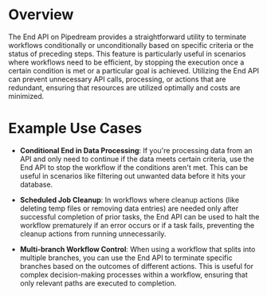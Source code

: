 # Overview

The End API on Pipedream provides a straightforward utility to terminate workflows conditionally or unconditionally based on specific criteria or the status of preceding steps. This feature is particularly useful in scenarios where workflows need to be efficient, by stopping the execution once a certain condition is met or a particular goal is achieved. Utilizing the End API can prevent unnecessary API calls, processing, or actions that are redundant, ensuring that resources are utilized optimally and costs are minimized.

# Example Use Cases

- **Conditional End in Data Processing**: If you're processing data from an API and only need to continue if the data meets certain criteria, use the End API to stop the workflow if the conditions aren't met. This can be useful in scenarios like filtering out unwanted data before it hits your database.

- **Scheduled Job Cleanup**: In workflows where cleanup actions (like deleting temp files or removing data entries) are needed only after successful completion of prior tasks, the End API can be used to halt the workflow prematurely if an error occurs or if a task fails, preventing the cleanup actions from running unnecessarily.

- **Multi-branch Workflow Control**: When using a workflow that splits into multiple branches, you can use the End API to terminate specific branches based on the outcomes of different actions. This is useful for complex decision-making processes within a workflow, ensuring that only relevant paths are executed to completion.
